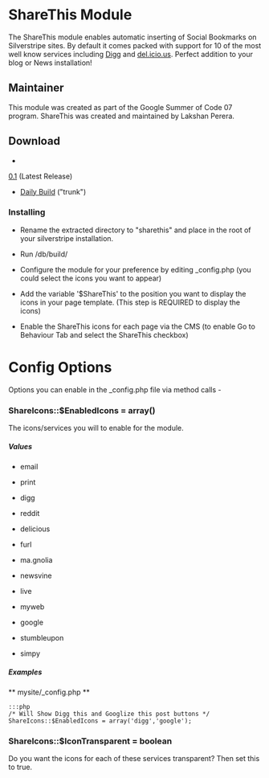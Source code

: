 # ShareThis Module

The ShareThis module enables automatic inserting of Social Bookmarks on Silverstripe sites. By default it comes packed
with support for 10 of the most well know services including [ Digg](http://digg.com/ ) and
[del.icio.us](http://del.icio.us/). Perfect addition to your blog or News installation!

## Maintainer

This module was created as part of the Google Summer of Code 07 program. ShareThis was created and maintained by Lakshan
Perera.

## Download

* 
[0.1](http://open.silverstripe.com/changeset/latest/modules/sharethis/tags/0.1?old_path=/&filename=/modules/sharethis/tags/0.1&format=zip)
(Latest Release)

*  [Daily
Build](http://open.silverstripe.com/changeset/latest/modules/sharethis/trunk?old_path=/&filename=/modules/sharethis/trunk&format=zip)
("trunk")

### Installing


*  Rename the extracted directory to "sharethis" and place in the root of your silverstripe installation.

*  Run /db/build/


*  Configure the module for your preference by editing _config.php (you could select the icons you want to appear)


*  Add the variable '$ShareThis' to the position you want to display the icons in your page template. (This step is
REQUIRED to display the icons) 


*  Enable the ShareThis icons for each page via the CMS (to enable Go to Behaviour Tab and select the ShareThis
checkbox) 

# Config Options

Options you can enable in the _config.php file via method calls -

### ShareIcons::$EnabledIcons = array()

The icons/services you will to enable for the module. 
##### Values

*  email

*  print

*  digg

*  reddit

*  delicious

*  furl

*  ma.gnolia

*  newsvine

*  live

*  myweb

*  google

*  stumbleupon

*  simpy 
##### Examples

** mysite/_config.php **

	:::php
	/* Will Show Digg this and Googlize this post buttons */
	ShareIcons::$EnabledIcons = array('digg','google');


### ShareIcons::$IconTransparent = boolean

Do you want the icons for each of these services transparent? Then set this to true.
